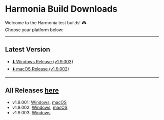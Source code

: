 # Harmonia Build Downloads

Welcome to the Harmonia test builds! 🎮  
Choose your platform below:

---

## Latest Version

- [⬇️ Windows Release (v1.9.003)](https://github.com/Otter-Raft/Harmonia_build/releases/tag/v1.9.003w)  
- [⬇️ macOS Release (v1.9.002)](https://github.com/Otter-Raft/Harmonia_build/releases/tag/v1.9.002m)

---

## All Releases [here](https://github.com/Otter-Raft/Harmonia_build/releases)
- v1.9.001: [Windows](https://github.com/Otter-Raft/Harmonia_build/releases/tag/v1.9.001w), [macOS](https://github.com/Otter-Raft/Harmonia_build/releases/tag/v1.9.001m)
- v1.9.002: [Windows](https://github.com/Otter-Raft/Harmonia_build/releases/tag/v1.9.002w), [macOS](https://github.com/Otter-Raft/Harmonia_build/releases/tag/v1.9.002m)
- v1.9.003: [Windows](https://github.com/Otter-Raft/Harmonia_build/releases/tag/v1.9.003w)
